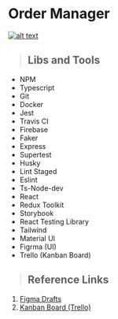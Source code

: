 # **Order Manager**

[![alt text](https://i.imgur.com/Kf5MdoT.png "Link para o sistema")]()

> ## Libs and Tools

- NPM
- Typescript
- Git
- Docker
- Jest
- Travis CI
- Firebase
- Faker
- Express
- Supertest
- Husky
- Lint Staged
- Eslint
- Ts-Node-dev
- React
- Redux Toolkit
- Storybook
- React Testing Library
- Tailwind
- Material UI
- Figrma (UI)
- Trello (Kanban Board)

> ## Reference Links

1. [Figma Drafts](https://www.figma.com/file/N0i0knZct9WIRdna2IRyWM/ORDER-MANAGER?node-id=0%3A1)
2. [Kanban Board (Trello)](https://trello.com/b/vSS5IUd2)
